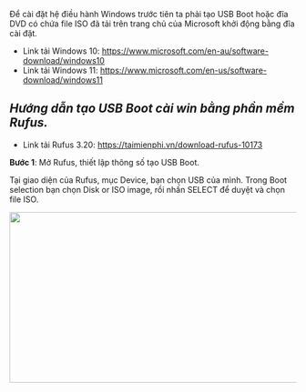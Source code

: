 Để cài đặt hệ điều hành Windows trước tiên ta phải tạo USB Boot hoặc đĩa DVD có chứa file ISO đã tải trên trang chủ của Microsoft khởi động bằng đĩa cài đặt. 

- Link tải Windows 10: https://www.microsoft.com/en-au/software-download/windows10
- Link tải Windows 11: https://www.microsoft.com/en-us/software-download/windows11

## *Hướng dẫn tạo USB Boot cài win bằng phần mềm Rufus.*

- Link tải Rufus 3.20: https://taimienphi.vn/download-rufus-10173

**Bước 1**: Mở Rufus, thiết lập thông số tạo USB Boot.

Tại giao diện của Rufus, mục Device, bạn chọn USB của mình. Trong Boot selection bạn chọn Disk or ISO image, rồi nhấn SELECT để duyệt và chọn file ISO.



<p align="center">
  <img width = "600" height ="300" src="https://user-images.githubusercontent.com/111716161/186856958-a760da0d-56ac-4d0d-9caf-60e93ff71a50.jpg"/>
<p/>
